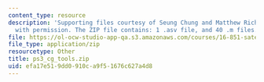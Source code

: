 ```yaml
---
content_type: resource
description: 'Supporting files courtesy of Seung Chung and Matthew Richards. Used
  with permission. The ZIP file contains: 1 .asv file, and 40 .m files.'
file: https://ol-ocw-studio-app-qa.s3.amazonaws.com/courses/16-851-satellite-engineering-fall-2003/efa17e519dd0910ca9f51676c627a4d8_ps3_cg_tools.zip
file_type: application/zip
resourcetype: Other
title: ps3_cg_tools.zip
uid: efa17e51-9dd0-910c-a9f5-1676c627a4d8
---
```

